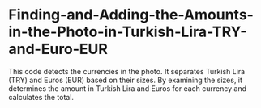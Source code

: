# Finding-and-Adding-the-Amounts-in-the-Photo-in-Turkish-Lira-TRY-and-Euro-EUR
This code detects the currencies in the photo. It separates Turkish Lira (TRY) and Euros (EUR) based on their sizes. By examining the sizes, it determines the amount in Turkish Lira and Euros for each currency and calculates the total.

